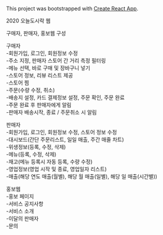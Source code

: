 This project was bootstrapped with [Create React App](https://github.com/facebook/create-react-app).

2020 오늘도시락 웹

구매자, 판매자, 홍보웹 구성

구매자<br>
-회원가입, 로그인, 회원정보 수정<br>
-주소 지정, 판매자 스토어 간 거리 측정 필터링<br>
-메뉴 선택, 바로 구매 및 장바구니 넣기<br>
-스토어 정보, 리뷰 리스트 제공<br>
-스토어 찜<br>
-주문(수량 수정, 취소)<br>
-배송지 설정, 카드 결제정보 설정, 주문 확인, 주문 완료<br>
-주문 완료 후 판매자에게 알림<br>
-판매자 배송시작, 종료 / 주문취소 시 알림<br>

판매자<br>
-회원가입, 로그인, 회원정보 수정, 스토어 정보 수정<br>
-대시보드(간단 주문리스트, 일일 매출, 주간 매줄 차트)<br>
-위생정보(등록, 수정, 삭제)<br>
-메뉴(등록, 수정, 삭제)<br>
-재고(메뉴 등록시 자동 등록, 수량 수정)<br>
-영업정보(영업 시작 및 종료, 영업일자 리스트)<br>
-매출(해당 연도 매출(월별), 해당 월 매출(일별), 해당 일 매출(시간별))<br>

홍보웹<br>
-홍보 페이지<br>
-서비스 공지사항<br>
-서비스 소개<br>
-이달의 판매자<br>
-문의<br>
